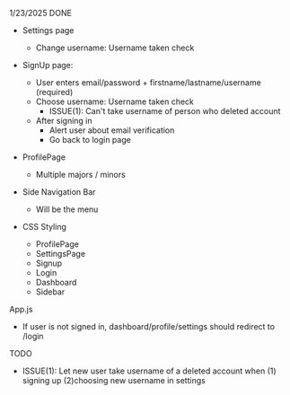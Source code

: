 1/23/2025
DONE
- Settings page
  - Change username: Username taken check

- SignUp page:
  - User enters email/password + firstname/lastname/username (required)
  - Choose username: Username taken check
    - ISSUE(1): Can't take username of person who deleted account
  - After signing in 
    - Alert user about email verification
    - Go back to login page
  
- ProfilePage
  - Multiple majors / minors

- Side Navigation Bar
  - Will be the menu

- CSS Styling
  - ProfilePage
  - SettingsPage
  - Signup 
  - Login
  - Dashboard
  - Sidebar

App.js
  - If user is not signed in, dashboard/profile/settings should redirect to /login

TODO
  - ISSUE(1): Let new user take username of a deleted account when (1) signing up (2)choosing new username in settings  
